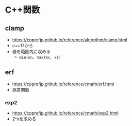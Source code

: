 # C++関数


## clamp

- https://cpprefjp.github.io/reference/algorithm/clamp.html
- c++17から
- 値を範囲内に収める
  - `min(mn, max(mx, x))`

## erf

- https://cpprefjp.github.io/reference/cmath/erf.html
- 誤差関数

### exp2

- https://cpprefjp.github.io/reference/cmath/exp2.html
- 2^xを求める
